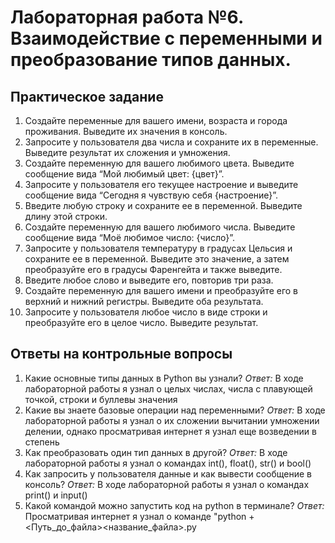 # Лабораторная работа №6. Взаимодействие с переменными и преобразование типов данных.

## Практическое задание
1. Создайте переменные для вашего имени, возраста и города проживания. Выведите их значения в консоль.
2. Запросите у пользователя два числа и сохраните их в переменные. Выведите результат их сложения и умножения.
3. Создайте переменную для вашего любимого цвета. Выведите сообщение вида “Мой любимый цвет: {цвет}”.
4. Запросите у пользователя его текущее настроение и выведите сообщение вида “Сегодня я чувствую себя {настроение}”.
5. Введите любую строку и сохраните ее в переменной. Выведите длину этой строки.
6. Создайте переменную для вашего любимого числа. Выведите сообщение вида “Моё любимое число: {число}”.
7. Запросите у пользователя температуру в градусах Цельсия и сохраните ее в переменной. Выведите это значение, а затем преобразуйте его в градусы Фаренгейта и также выведите.
8. Введите любое слово и выведите его, повторив три раза.
9. Создайте переменную для вашего имени и преобразуйте его в верхний и нижний регистры. Выведите оба результата.
10. Запросите у пользователя любое число в виде строки и преобразуйте его в целое число. Выведите результат.

## Ответы на контрольные вопросы
1. Какие основные типы данных в Python вы узнали?
*Ответ:* В ходе лабораторной работы я узнал о целых числах, числа с плавующей точкой, строки и буллевы значения
2. Какие вы знаете базовые операции над переменными?
*Ответ:* В ходе лабораторной работы я узнал о их сложении вычитании умножении делении, однако просматривая интернет я узнал еще возведении в степень 
3. Как преобразовать один тип данных в другой?
*Ответ:* В ходе лабораторной работы я узнал о командах int(), float(), str() и bool()
4. Как запросить у пользователя данные и как вывести сообщение в консоль?
*Ответ:* В ходе лабораторной работы я узнал о командах print() и input()
5. Какой командой можно запустить код на python в терминале?
*Ответ:* Просматривая интернет я узнал о команде "python + <Путь_до_файла><название_файла>.py
